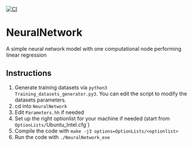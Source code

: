 [![CI](https://github.com/lennoggi/NeuralNetwork/actions/workflows/CI.yml/badge.svg)](https://github.com//lennoggi/NeuralNetwork/actions/workflows/CI.yml)

# NeuralNetwork
A simple neural network model with one computational node performing linear regression

## Instructions
1. Generate training datasets via `python3 Training_datasets_generator.py3`. You can edit the script to modify the datasets parameters.
2. cd into `NeuralNetwork`
3. Edit `Parameters.hh` if needed
4. Set up the right optionlist for your machine if needed (start from `OptionLists/`Ubuntu_Intel.cfg`)
5. Compile the code with `make -j3 options=OptionLists/<optionlist>`
6. Run the code with `./NeuralNetwork_exe`

